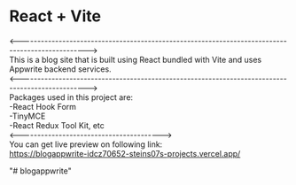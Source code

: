 # React + Vite<br/>
<-------------------------------------------------------------------------------------------------><br/>
This is a blog site that is built using React bundled with Vite and uses Appwrite backend services.<br/>
<-------------------------------------------------------------------------------------------------><br/>
Packages used in this project are:<br/>
-React Hook Form<br/>
-TinyMCE<br/>
-React Redux Tool Kit, etc<br/>
<----------------------------------------><br/>
You can get live preview on following link:<br/>
https://blogappwrite-idcz70652-steins07s-projects.vercel.app/
<br/>


"# blogappwrite" 
